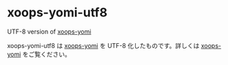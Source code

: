 # xoops-yomi-utf8
UTF-8 version of [xoops-yomi](https://github.com/nao-pon/xoops-yomi)

xoops-yomi-utf8 は [xoops-yomi](https://github.com/nao-pon/xoops-yomi) を UTF-8 化したものです。詳しくは [xoops-yomi](https://github.com/nao-pon/xoops-yomi) をご覧ください。
